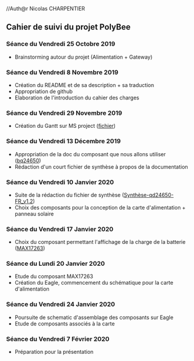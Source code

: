//Auth@r Nicolas CHARPENTIER


<h2> Cahier de suivi du projet PolyBee </h2>

<h3>Séance du Vendredi 25 Octobre 2019</h3>

- Brainstorming autour du projet (Alimentation + Gateway)

<h3>Séance du Vendredi 8 Novembre 2019 </h3>

- Création du README et de sa description + sa traduction
- Appropriation de github
- Elaboration de l'introduction du cahier des charges 

<h3>Séance du Vendredi 29 Novembre 2019 </h3>

- Création du Gantt sur MS project ([fichier](https://github.com/Leavdv/POLYBEE_GATEWAY/raw/master/Gantt-POLYBEE.mpp))

<h3>Séance du Vendredi 13 Décembre 2019 </h3>

- Appropriation de la doc du composant que nous allons utiliser ([bq24650](https://github.com/Leavdv/POLYBEE_GATEWAY/raw/master/Hardware/slusa75a.pdf)) 
- Rédaction d'un court fichier de synthèse à propos de la documentation

<h3>Séance du Vendredi 10 Janvier 2020 </h3>

- Suite de la rédaction du fichier de synthèse ([Synthèse-qd24650-FR_v1.2](https://github.com/Leavdv/POLYBEE_GATEWAY/raw/master/Hardware/Synth%C3%A8se-bq24650-FR_v1.2.docx))
- Choix des composants pour la conception de la carte d'alimentation + panneau solaire 

<h3>Séance du Vendredi 17 Janvier 2020 </h3>

- Choix du composant permettant l'affichage de la charge de la batterie ([MAX17263](https://github.com/Leavdv/POLYBEE_GATEWAY/raw/master/Hardware/MAX17263-1385558.pdf))

<h3>Séance du Lundi 20 Janvier 2020 </h3>

- Etude du composant MAX17263
- Création du Eagle, commencement du schématique pour la carte d'alimentation

<h3>Séance du Vendredi 24 Janvier 2020 </h3>

- Poursuite de schematic d'assemblage des composants sur Eagle
- Etude de composants associés à la carte

<h3>Séance du Vendredi 7 Février 2020 </h3>

- Préparation pour la présentation 

